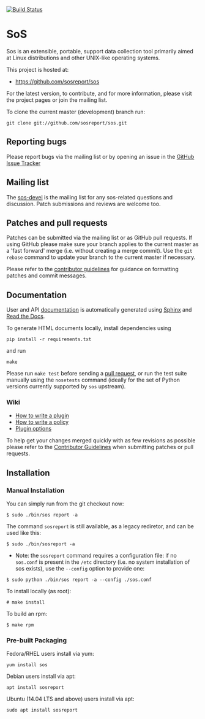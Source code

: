 [![Build Status](https://travis-ci.org/sosreport/sos.svg?branch=master)](https://travis-ci.org/sosreport/sos)

# SoS

Sos is an extensible, portable, support data collection tool primarily
aimed at Linux distributions and other UNIX-like operating systems.

This project is hosted at:

  * https://github.com/sosreport/sos

For the latest version, to contribute, and for more information, please visit
the project pages or join the mailing list.

To clone the current master (development) branch run:

```
git clone git://github.com/sosreport/sos.git
```
## Reporting bugs

Please report bugs via the mailing list or by opening an issue in the [GitHub
Issue Tracker][5]

## Mailing list

The [sos-devel][4] is the mailing list for any sos-related questions and
discussion. Patch submissions and reviews are welcome too.

## Patches and pull requests

Patches can be submitted via the mailing list or as GitHub pull requests. If
using GitHub please make sure your branch applies to the current master as a
'fast forward' merge (i.e. without creating a merge commit). Use the `git
rebase` command to update your branch to the current master if necessary.

Please refer to the [contributor guidelines][0] for guidance on formatting
patches and commit messages.

## Documentation

User and API [documentation][6] is automatically generated using [Sphinx][7]
and [Read the Docs][8].

To generate HTML documents locally, install dependencies using

```
pip install -r requirements.txt
```

and run

```
make
```

Please run `make test` before sending a [pull request][0], or run the
test suite manually using the `nosetests` command (ideally for the
set of Python versions currently supported by `sos` upstream).

### Wiki

* [How to write a plugin][1]
* [How to write a policy][2]
* [Plugin options][3]

To help get your changes merged quickly with as few revisions as possible
please refer to the [Contributor Guidelines][0] when submitting patches or
pull requests.

## Installation

### Manual Installation

You can simply run from the git checkout now:
```
$ sudo ./bin/sos report -a
```
The command `sosreport` is still available, as a legacy rediretor,
and can be used like this:
```
$ sudo ./bin/sosreport -a
```

* Note: the `sosreport` command requires a configuration file: if no `sos.conf`
is present in the `/etc` directory (i.e. no system installation of sos exists),
use the `--config` option to provide one:
```
$ sudo python ./bin/sos report -a --config ./sos.conf
```

To install locally (as root):
```
# make install
```

To build an rpm:
```
$ make rpm
```

### Pre-built Packaging

Fedora/RHEL users install via yum:

```
yum install sos
```

Debian users install via apt:

```
apt install sosreport
```


Ubuntu (14.04 LTS and above) users install via apt:

```
sudo apt install sosreport
```

 [0]: https://github.com/sosreport/sos/wiki/Contribution-Guidelines
 [1]: https://github.com/sosreport/sos/wiki/How-to-Write-a-Plugin
 [2]: https://github.com/sosreport/sos/wiki/How-to-Write-a-Policy
 [3]: https://github.com/sosreport/sos/wiki/Plugin-options
 [4]: https://www.redhat.com/mailman/listinfo/sos-devel
 [5]: https://github.com/sosreport/sos/issues?state=open
 [6]: https://sos.readthedocs.org/en/latest/index.html
 [7]: https://www.sphinx-doc.org/
 [8]: https://www.readthedocs.org/
